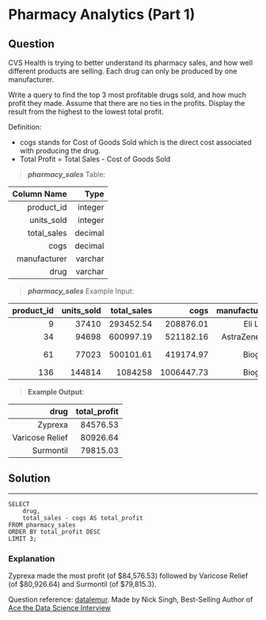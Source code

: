 # Pharmacy Analytics (Part 1)
## **Question**

CVS Health is trying to better understand its pharmacy sales, and how well different products are selling. Each drug can only be produced by one manufacturer.

Write a query to find the top 3 most profitable drugs sold, and how much profit they made. Assume that there are no ties in the profits. Display the result from the highest to the lowest total profit.

Definition:

- cogs stands for Cost of Goods Sold which is the direct cost associated with producing the drug.
- Total Profit = Total Sales - Cost of Goods Sold

>***pharmacy_sales***  Table:

Column Name|Type|
---:|---:|
product_id|	integer
units_sold|	integer
total_sales|	decimal
cogs|	decimal
manufacturer|	varchar
drug|	varchar



>***pharmacy_sales*** Example Input:

product_id|	units_sold|	total_sales|	cogs|	manufacturer|	drug
---:|---:|---:|---:|---:|---:|
9|	37410|	293452.54|	208876.01|	Eli Lilly|	Zyprexa
34|	94698|	600997.19|	521182.16|	AstraZeneca|	Surmontil
61|	77023|	500101.61|	419174.97|	Biogen|	Varicose Relief
136|	144814|	1084258|	1006447.73|	Biogen|	Burkhart



>**Example Output**:

drug|	total_profit
---:|---:|
Zyprexa|	84576.53
Varicose Relief|	80926.64
Surmontil|	79815.03

## Solution
---
    SELECT 
        drug, 
        total_sales - cogs AS total_profit 
    FROM pharmacy_sales
    ORDER BY total_profit DESC
    LIMIT 3;

    
### **Explanation**

Zyprexa made the most profit (of $84,576.53) followed by Varicose Relief (of $80,926.64) and Surmontil (of $79,815.3).

Question reference: [datalemur](https://datalemur.com/).
                    Made by Nick Singh, Best-Selling Author of [Ace the Data Science Interview](https://www.amazon.com/dp/0578973839?&linkCode=sl1&tag=datalemur-20&linkId=be42c7443fa05a3c9d783fee4e6f4762&language=en_US&ref_=as_li_ss_tl)
